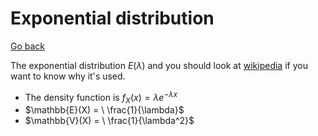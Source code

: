 # Exponential distribution

[Go back](..)

The exponential distribution $E(\lambda)$
and you should look at 
[wikipedia](https://en.wikipedia.org/wiki/Exponential_distribution)
if you want to know why it's used.

* The density function is $f_X(x) = \lambda e^{-\lambda{x}}$
* $\mathbb{E}(X) = \ \frac{1}{\lambda}$
* $\mathbb{V}(X) = \ \frac{1}{\lambda^2}$